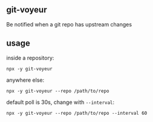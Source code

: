 git-voyeur
---

Be notified when a git repo has upstream changes

usage
---


inside a repository:
```
npx -y git-voyeur
```

anywhere else:
```
npx -y git-voyeur --repo /path/to/repo
```

default poll is 30s, change with `--interval`:
```
npx -y git-voyeur --repo /path/to/repo --interval 60
```
